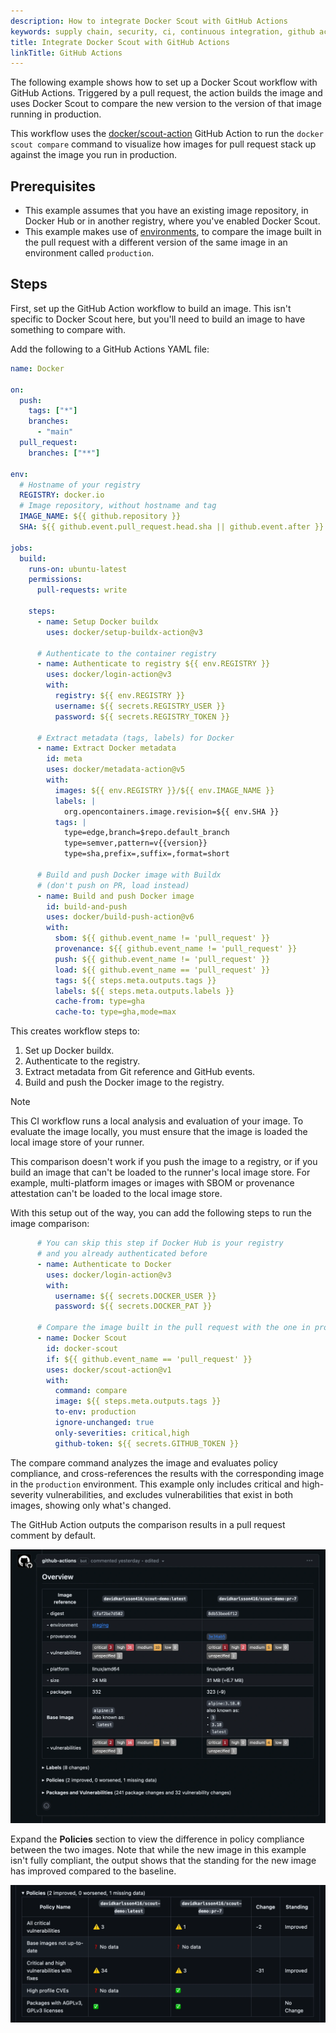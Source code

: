 ```yaml
---
description: How to integrate Docker Scout with GitHub Actions
keywords: supply chain, security, ci, continuous integration, github actions
title: Integrate Docker Scout with GitHub Actions
linkTitle: GitHub Actions
---
```


The following example shows how to set up a Docker Scout workflow with GitHub
Actions. Triggered by a pull request, the action builds the image and uses
Docker Scout to compare the new version to the version of that image running in
production.

This workflow uses the
[docker/scout-action](https://github.com/docker/scout-action) GitHub Action to
run the `docker scout compare` command to visualize how images for pull request
stack up against the image you run in production.

## Prerequisites

- This example assumes that you have an existing image repository, in Docker Hub
  or in another registry, where you've enabled Docker Scout.
- This example makes use of [environments](../environment/_index.md), to compare
  the image built in the pull request with a different version of the same image
  in an environment called `production`.

## Steps

First, set up the GitHub Action workflow to build an image. This isn't specific
to Docker Scout here, but you'll need to build an image to have
something to compare with.

Add the following to a GitHub Actions YAML file:

```yaml
name: Docker

on:
  push:
    tags: ["*"]
    branches:
      - "main"
  pull_request:
    branches: ["**"]

env:
  # Hostname of your registry
  REGISTRY: docker.io
  # Image repository, without hostname and tag
  IMAGE_NAME: ${{ github.repository }}
  SHA: ${{ github.event.pull_request.head.sha || github.event.after }}

jobs:
  build:
    runs-on: ubuntu-latest
    permissions:
      pull-requests: write

    steps:
      - name: Setup Docker buildx
        uses: docker/setup-buildx-action@v3

      # Authenticate to the container registry
      - name: Authenticate to registry ${{ env.REGISTRY }}
        uses: docker/login-action@v3
        with:
          registry: ${{ env.REGISTRY }}
          username: ${{ secrets.REGISTRY_USER }}
          password: ${{ secrets.REGISTRY_TOKEN }}

      # Extract metadata (tags, labels) for Docker
      - name: Extract Docker metadata
        id: meta
        uses: docker/metadata-action@v5
        with:
          images: ${{ env.REGISTRY }}/${{ env.IMAGE_NAME }}
          labels: |
            org.opencontainers.image.revision=${{ env.SHA }}
          tags: |
            type=edge,branch=$repo.default_branch
            type=semver,pattern=v{{version}}
            type=sha,prefix=,suffix=,format=short

      # Build and push Docker image with Buildx
      # (don't push on PR, load instead)
      - name: Build and push Docker image
        id: build-and-push
        uses: docker/build-push-action@v6
        with:
          sbom: ${{ github.event_name != 'pull_request' }}
          provenance: ${{ github.event_name != 'pull_request' }}
          push: ${{ github.event_name != 'pull_request' }}
          load: ${{ github.event_name == 'pull_request' }}
          tags: ${{ steps.meta.outputs.tags }}
          labels: ${{ steps.meta.outputs.labels }}
          cache-from: type=gha
          cache-to: type=gha,mode=max
```

This creates workflow steps to:

1. Set up Docker buildx.
2. Authenticate to the registry.
3. Extract metadata from Git reference and GitHub events.
4. Build and push the Docker image to the registry.

> [!NOTE]
>
> This CI workflow runs a local analysis and evaluation of your image. To
> evaluate the image locally, you must ensure that the image is loaded the
> local image store of your runner.
>
> This comparison doesn't work if you push the image to a registry, or if you
> build an image that can't be loaded to the runner's local image store. For
> example, multi-platform images or images with SBOM or provenance attestation
> can't be loaded to the local image store.

With this setup out of the way, you can add the following steps to run the
image comparison:

```yaml
      # You can skip this step if Docker Hub is your registry
      # and you already authenticated before
      - name: Authenticate to Docker
        uses: docker/login-action@v3
        with:
          username: ${{ secrets.DOCKER_USER }}
          password: ${{ secrets.DOCKER_PAT }}

      # Compare the image built in the pull request with the one in production
      - name: Docker Scout
        id: docker-scout
        if: ${{ github.event_name == 'pull_request' }}
        uses: docker/scout-action@v1
        with:
          command: compare
          image: ${{ steps.meta.outputs.tags }}
          to-env: production
          ignore-unchanged: true
          only-severities: critical,high
          github-token: ${{ secrets.GITHUB_TOKEN }}
```

The compare command analyzes the image and evaluates policy compliance, and
cross-references the results with the corresponding image in the `production`
environment. This example only includes critical and high-severity
vulnerabilities, and excludes vulnerabilities that exist in both images,
showing only what's changed.

The GitHub Action outputs the comparison results in a pull request comment by
default.

![A screenshot showing the results of Docker Scout output in a GitHub Action](../../images/gha-output.webp)

Expand the **Policies** section to view the difference in policy compliance
between the two images. Note that while the new image in this example isn't
fully compliant, the output shows that the standing for the new image has
improved compared to the baseline.

![GHA policy evaluation output](../../images/gha-policy-eval.webp)
